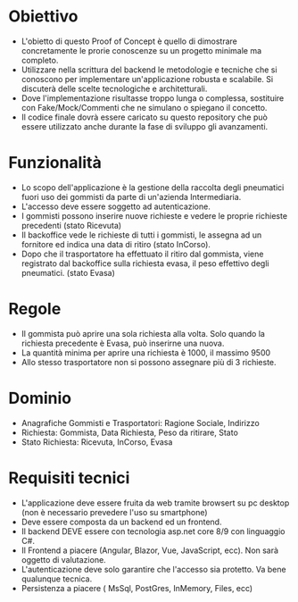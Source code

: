 

# Obiettivo

- L'obietto di questo Proof of Concept è quello di dimostrare concretamente le prorie conoscenze su un progetto minimale ma completo.
- Utilizzare nella scrittura del backend le metodologie e tecniche che si conoscono per implementare un'applicazione robusta e scalabile.
  Si discuterà delle scelte tecnologiche e architetturali.
- Dove l'implementazione risultasse troppo lunga o complessa, sostituire con Fake/Mock/Commenti che ne simulano o spiegano il concetto.
- Il codice finale dovrà essere caricato su questo repository che può essere utilizzato anche durante la fase di sviluppo gli avanzamenti.

# Funzionalità

- Lo scopo dell'applicazione è la gestione della raccolta degli pneumatici fuori uso dei gommisti da parte di un'azienda Intermediaria.
- L'accesso deve essere soggetto ad autenticazione.
- I gommisti possono inserire nuove richieste e vedere le proprie richieste precedenti (stato Ricevuta)
- Il backoffice vede le richieste di tutti i gommisti, le assegna ad un fornitore ed indica una data di ritiro (stato InCorso).
- Dopo che il trasportatore ha effettuato il ritiro dal gommista, viene registrato dal backoffice sulla richiesta evasa, il peso effettivo degli pneumatici. (stato Evasa)

# Regole

- Il gommista può aprire una sola richiesta alla volta. Solo quando la richiesta precedente è Evasa, può inserirne una nuova.
- La quantità minima per aprire una richiesta è 1000, il massimo 9500
- Allo stesso trasportatore non si possono assegnare più di 3 richieste.

# Dominio

- Anagrafiche Gommisti e Trasportatori: Ragione Sociale, Indirizzo
- Richiesta: Gommista, Data Richiesta, Peso da ritirare, Stato
- Stato Richiesta: Ricevuta, InCorso, Evasa

# Requisiti tecnici

- L'applicazione deve essere fruita da web tramite browsert su pc desktop (non è necessario prevedere l'uso su smartphone)
- Deve essere composta da un backend ed un frontend.
- Il backend DEVE essere con tecnologia asp.net core 8/9 con linguaggio C#. 
- Il Frontend a piacere (Angular, Blazor, Vue, JavaScript, ecc). Non sarà oggetto di valutazione.
- L'autenticazione deve solo garantire che l'accesso sia protetto. Va bene qualunque tecnica.
- Persistenza a piacere ( MsSql, PostGres, InMemory, Files, ecc)



